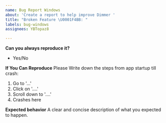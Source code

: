 ```yaml
---
name: Bug Report Windows
about: 'Create a report to help improve Dimmer '
title: "Broken Feature \U0001F4BB: "
labels: bug-windows
assignees: YBTopaz8

---
```


**Can you always reproduce it?**
- Yes/No

**If You Can Reproduce**
Please Write down the steps from app startup till crash:
1. Go to '...'
2. Click on '....'
3. Scroll down to '....'
4. Crashes here

**Expected behavior**
A clear and concise description of what you expected to happen.
